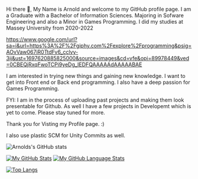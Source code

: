 

Hi there 👋, My Name is Arnold and welcome to my GitHub profile page. I am a Graduate with a Bachelor of Information Sciences. Majoring in Sofware Engineering and also a Minor in Games Programming. 
I did my studies at Massey University from 2020-2022

https://www.google.com/url?sa=i&url=https%3A%2F%2Fgiphy.com%2Fexplore%2Fprogramming&psig=AOvVaw067iR0TtdFv6_cclvy-3ij&ust=1697620885825000&source=images&cd=vfe&opi=89978449&ved=0CBEQjRxqFwoTCPi9yeDg_IEDFQAAAAAdAAAAABAE

I am interested in trying new things and gaining new knowledge. I want to get into Front end or Back end programming. I also have a deep passion for Games Programming.


FYI: I am in the process of uploading past projects and making them look presentable for Github. As well I have a few projects in Developemt which is yet to come. Please stay tuned for more.

Thank you for Visting my Profile page. :)

I also use plastic SCM for Unity Commits as well. 

![Arnolds's GitHub stats](https://github-readme-stats.vercel.app/api?username=MrArnoldInTech&show_icons=true&theme=radical) 

[![My GitHub Stats](https://github-readme-stats.vercel.app/api/?username=MrArnoldInTech_private=true&theme=tokyonight&showicons=true)]()
[![My GitHub Language Stats](https://github-readme-stats.vercel.app/api/top-langs/?username=MrArnoldInTech_count=5&theme=tokyonight)]()

[![Top Langs](https://github-readme-stats.vercel.app/api/top-langs/?username=MrArnoldInTech&theme=radical&layout=compact)](https://github.com/anuraghazra/github-readme-stats)



<!--
**Arnold-2020/Arnold-2020** is a ✨ _special_ ✨ repository because its `README.md` (this file) appears on your GitHub profile.

Here are some ideas to get you started:

- 🔭 I’m currently working on ...
- 🌱 I’m currently learning ...
- 👯 I’m looking to collaborate on ...
- 🤔 I’m looking for help with ...
- 💬 Ask me about ...
- 📫 How to reach me: ...
- 😄 Pronouns: ...
- ⚡ Fun fact: ...
-->
